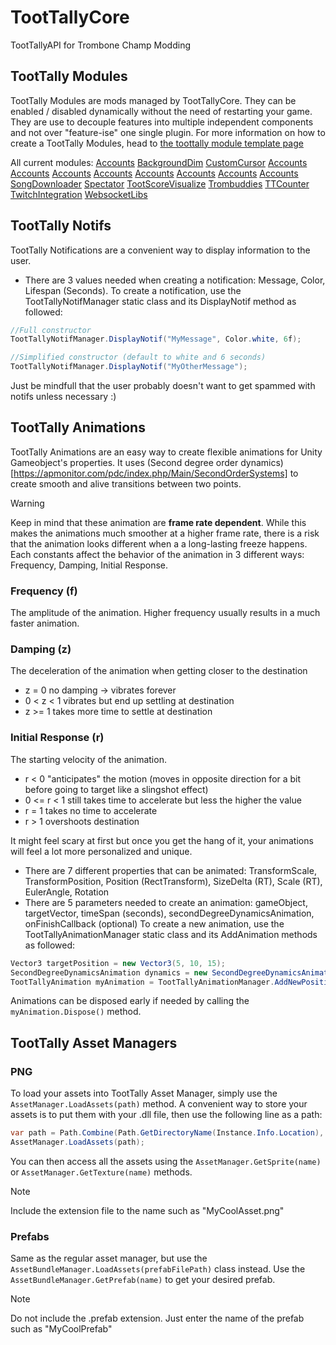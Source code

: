 # TootTallyCore
TootTallyAPI for Trombone Champ Modding

## TootTally Modules
TootTally Modules are mods managed by TootTallyCore. They can be enabled / disabled dynamically without the need of restarting your game. They are use to decouple features into multiple independent components and not over "feature-ise" one single plugin. For more information on how to create a TootTally Modules, head to [the toottally module template page](https://github.com/TootTally/TootTally.ModuleTemplate)

All current modules:
[Accounts](https://github.com/TootTally/TootTallyAccounts)
[BackgroundDim](https://github.com/TootTally/TootTallyBackgroundDim)
[CustomCursor](https://github.com/TootTally/TootTallyCustomCursor)
[Accounts](https://github.com/TootTally/TootTallyCustomNote)
[Accounts](https://github.com/TootTally/TootTallyCustomTromboner)
[Accounts](https://github.com/TootTally/TootTallyDiscordSDK)
[Accounts](https://github.com/TootTally/TootTallyGameModifiers)
[Accounts](https://github.com/TootTally/TootTallyGameTweaks)
[Accounts](https://github.com/TootTally/TootTallyKeyOverlay)
[Accounts](https://github.com/TootTally/TootTallyLeaderboard)
[Accounts](https://github.com/TootTally/TootTallySettings)
[SongDownloader](https://github.com/TootTally/TootTallySettings)
[Spectator](https://github.com/TootTally/TootTallySpectator)
[TootScoreVisualize](https://github.com/TootTally/TootTallyTootScoreVisualizer)
[Trombuddies](https://github.com/TootTally/TootTallyTrombuddies)
[TTCounter](https://github.com/TootTally/TootTallyTTCounter)
[TwitchIntegration](https://github.com/TootTally/TootTallyTwitchIntegration)
[WebsocketLibs](https://github.com/TootTally/TootTallyWebSocketLibs)

## TootTally Notifs
TootTally Notifications are a convenient way to display information to the user.
- There are 3 values needed when creating a notification: Message, Color, Lifespan (Seconds).
To create a notification, use the TootTallyNotifManager static class and its DisplayNotif method as followed:
```cs
//Full constructor
TootTallyNotifManager.DisplayNotif("MyMessage", Color.white, 6f);

//Simplified constructor (default to white and 6 seconds)
TootTallyNotifManager.DisplayNotif("MyOtherMessage");
```

Just be mindfull that the user probably doesn't want to get spammed with notifs unless necessary :)

## TootTally Animations
TootTally Animations are an easy way to create flexible animations for Unity Gameobject's properties. It uses (Second degree order dynamics)[https://apmonitor.com/pdc/index.php/Main/SecondOrderSystems] to create smooth and alive transitions between two points.
> [!WARNING]
> Keep in mind that these animation are __frame rate dependent__.
> While this makes the animations much smoother at a higher frame rate, there is a risk that the animation looks different when a a long-lasting freeze happens.
Each constants affect the behavior of the animation in 3 different ways: Frequency, Damping, Initial Response.
### Frequency (f)
The amplitude of the animation. Higher frequency usually results in a much faster animation.

### Damping (z)
The deceleration of the animation when getting closer to the destination
- z = 0 no damping -> vibrates forever
- 0 < z < 1 vibrates but end up settling at destination
- z >= 1 takes more time to settle at destination

### Initial Response (r)
The starting velocity of the animation.
- r < 0 "anticipates" the motion (moves in opposite direction for a bit before going to target like a slingshot effect)
- 0 <= r < 1 still takes time to accelerate but less the higher the value
- r = 1 takes no time to accelerate
- r > 1 overshoots destination

It might feel scary at first but once you get the hang of it, your animations will feel a lot more personalized and unique.
- There are 7 different properties that can be animated: TransformScale, TransformPosition, Position (RectTransform), SizeDelta (RT), Scale (RT), EulerAngle, Rotation
- There are 5 parameters needed to create an animation: gameObject, targetVector, timeSpan (seconds), secondDegreeDynamicsAnimation, onFinishCallback (optional)
To create a new animation, use the TootTallyAnimationManager static class and its AddAnimation methods as followed:
```cs
Vector3 targetPosition = new Vector3(5, 10, 15);
SecondDegreeDynamicsAnimation dynamics = new SecondDegreeDynamicsAnimation(1f, 0.95f, 0.5f) //Bounces one time then settles at target, accelerate faster at the start of the animation
TootTallyAnimation myAnimation = TootTallyAnimationManager.AddNewPositionAnimation(myGameObject, targetPosition, 1f, dynamics);
```
Animations can be disposed early if needed by calling the `myAnimation.Dispose()` method.

## TootTally Asset Managers
### PNG
To load your assets into TootTally Asset Manager, simply use the `AssetManager.LoadAssets(path)` method. A convenient way to store your assets is to put them with your .dll file, then use the following line as a path:
```cs
var path = Path.Combine(Path.GetDirectoryName(Instance.Info.Location), "Assets");
AssetManager.LoadAssets(path);
```
You can then access all the assets using the `AssetManager.GetSprite(name)` or `AssetManager.GetTexture(name)` methods.
> [!NOTE]
> Include the extension file to the name such as "MyCoolAsset.png"

### Prefabs
Same as the regular asset manager, but use the `AssetBundleManager.LoadAssets(prefabFilePath)` class instead. Use the `AssetBundleManager.GetPrefab(name)` to get your desired prefab.
> [!NOTE]
> Do not include the .prefab extension. Just enter the name of the prefab such as "MyCoolPrefab"
